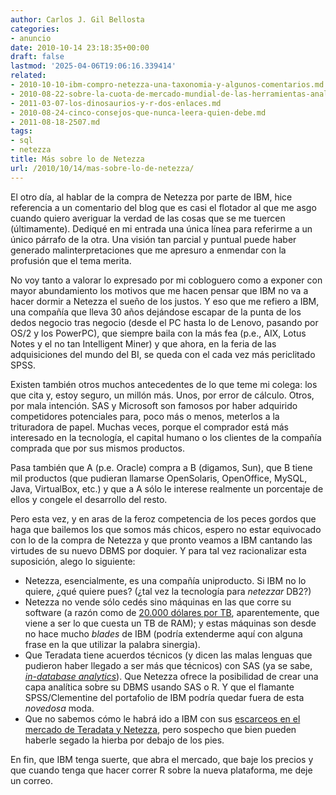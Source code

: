 ```yaml
---
author: Carlos J. Gil Bellosta
categories:
- anuncio
date: 2010-10-14 23:18:35+00:00
draft: false
lastmod: '2025-04-06T19:06:16.339414'
related:
- 2010-10-10-ibm-compro-netezza-una-taxonomia-y-algunos-comentarios.md
- 2010-08-22-sobre-la-cuota-de-mercado-mundial-de-las-herramientas-analiticas-de-negocio.md
- 2011-03-07-los-dinosaurios-y-r-dos-enlaces.md
- 2010-08-24-cinco-consejos-que-nunca-leera-quien-debe.md
- 2011-08-18-2507.md
tags:
- sql
- netezza
title: Más sobre lo de Netezza
url: /2010/10/14/mas-sobre-lo-de-netezza/
---
```


El otro día, al hablar de la compra de Netezza por parte de IBM, hice referencia a un comentario del blog que es casi el flotador al que me asgo cuando quiero averiguar la verdad de las cosas que se me tuercen (últimamente). Dediqué en mi entrada una única línea para referirme a un único párrafo de la otra. Una visión tan parcial y puntual puede haber generado malinterpretaciones que me apresuro a enmendar con la profusión que el tema merita.

No voy tanto a valorar lo expresado por mi cobloguero como a exponer con mayor abundamiento los motivos que me hacen pensar que IBM no va a hacer dormir a Netezza el sueño de los justos. Y eso que me refiero a IBM, una compañía que lleva 30 años dejándose escapar de la punta de los dedos negocio tras negocio (desde el PC hasta lo de Lenovo, pasando por OS/2 y los PowerPC), que siempre baila con la más fea (p.e., AIX, Lotus Notes y el no tan Intelligent Miner) y que ahora, en la feria de las adquisiciones del mundo del BI, se queda con el cada vez más periclitado SPSS.

Existen también otros muchos antecedentes de lo que teme mi colega: los que cita y, estoy seguro, un millón más. Unos, por error de cálculo. Otros, por mala intención. SAS y Microsoft son famosos por haber adquirido competidores potenciales para, poco más o menos, meterlos a la trituradora de papel. Muchas veces, porque el comprador está más interesado en la tecnología, el capital humano o los clientes de la compañía comprada que por sus mismos productos.

Pasa también que A (p.e. Oracle) compra a B (digamos, Sun), que B tiene mil productos (que pudieran llamarse OpenSolaris, OpenOffice, MySQL, Java, VirtualBox, etc.) y que a A sólo le interese realmente un porcentaje de ellos y congele el desarrollo del resto.

Pero esta vez, y en aras de la feroz competencia de los peces gordos que haga que bailemos los que somos más chicos, espero no estar equivocado con lo de la compra de Netezza y que pronto veamos a IBM cantando las virtudes de su nuevo DBMS por doquier. Y para tal vez racionalizar esta suposición, alego lo siguiente:


* Netezza, esencialmente, es una compañía uniproducto. Si IBM no lo quiere, ¿qué quiere pues? (¿tal vez la tecnología para _netezzar_ DB2?)
* Netezza no vende sólo cedés sino máquinas en las que corre su software (a razón como de [20.000 dólares por TB](http://www.xconomy.com/boston/2009/07/31/netezza-pursues-broader-customer-base-with-cheaper-data-storage-technology/), aparentemente, que viene a ser lo que cuesta un TB de RAM); y estas máquinas son desde no hace mucho _blades_ de IBM (podría extenderme aquí con alguna frase en la que utilizar la palabra sinergia).
* Que Teradata tiene acuerdos técnicos (y dicen las malas lenguas que pudieron haber llegado a ser más que técnicos) con SAS (ya se sabe, [_in-database analytics_](http://www.sas.com/news/preleases/SASInDatabaseProcessing.html)). Que Netezza ofrece la posibilidad de crear una capa analítica sobre su DBMS usando SAS o R. Y que el flamante SPSS/Clementine del portafolio de IBM podría quedar fuera de esta _novedosa_ moda.
* Que no sabemos cómo le habrá ido a IBM con sus [escarceos en el mercado de Teradata y Netezza](http://en.wikipedia.org/wiki/IBM_Balanced_Configuration_Unit), pero sospecho que bien pueden haberle segado la hierba por debajo de los pies.

En fin, que IBM tenga suerte, que abra el mercado, que baje los precios y que cuando tenga que hacer correr R sobre la nueva plataforma, me deje un correo.